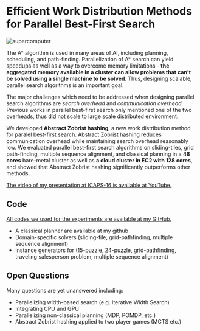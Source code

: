 # Efficient Work Distribution Methods for Parallel Best-First Search

![supercomputer](../images/KEI-supercomputer.jpg)

The A* algorithm is used in many areas of AI, including planning, scheduling, and path-finding. Parallelization of A* search can yield speedups as well as a way to overcome memory limitations - **the aggregated memory available in a cluster can allow problems that can't be solved using a single machine to be solved**. Thus, designing scalable, parallel search algorithms is an important goal.

The major challenges which need to be addressed when designing parallel search algorithms are *search overhead* and *communication overhead*. Previous works in parallel best-first search only mentioned one of the two overheads, thus did not scale to large scale distributed environment.

We developed **Abstract Zobrist hashing**, a new work distribution method for paralel best-first search. Abstract Zobrist hashing reduces communication overhead while maintaining search overhead reasonably low. We evaluated parallel best-first search algorithms on sliding-tiles, grid path-finding, multiple sequence alignment, and classical planning in a **48 cores** bare-metal cluster as well as **a cloud cluster in EC2 with 128 cores**, and showed that Abstract Zobrist hashing significantly outperforms other methods.

[The video of my presentation at ICAPS-16 is avaliable at YouTube.](https://youtu.be/x2mjIOkLQxw?t=42m57s) <!-- Embed? -->

## Code

[All codes we used for the experiments are available at my GitHub.](/software)

- A classical planner are available at my github
- Domain-specific solvers (sliding-tile, grid-pathfinding, multiple sequence alignment)
- Instance generators for (15-puzzle, 24-puzzle, grid-pathfinding, traveling salesperson problem, multiple sequence alignment)

## Open Questions

Many questions are yet unanswered including:

- Parallelizing width-based search (e.g. Iterative Width Search)
- Integrating CPU and GPU
- Parallelizing non-classical planning (MDP, POMDP, etc.)
- Abstract Zobrist hashing applied to two player games (MCTS etc.)

